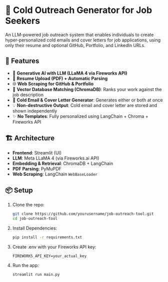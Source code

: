 # 📧 Cold Outreach Generator for Job Seekers

An LLM-powered job outreach system that enables individuals to create hyper-personalized cold emails and cover letters for job applications, using only their resume and optional GitHub, Portfolio, and LinkedIn URLs.

## 🚀 Features

- 🧠 **Generative AI with LLM (LLaMA 4 via Fireworks API)**
- 📄 **Resume Upload (PDF) + Automatic Parsing**
- 🌐 **Web Scraping for GitHub & Portfolio**
- 🧭 **Vector Database Matching (ChromaDB)**: Ranks your work against the job description
- 📨 **Cold Email & Cover Letter Generator**: Generates either or both at once
- 💡 **Non-destructive Output**: Cold email and cover letter are stored and shown independently
- ✨ **No Templates**: Fully personalized using LangChain + Chroma + Fireworks API

## 🏗️ Architecture

- **Frontend**: Streamlit (UI)
- **LLM**: Meta LLaMA 4 (via Fireworks.ai API)
- **Embedding & Retrieval**: ChromaDB + LangChain
- **PDF Parsing**: PyMuPDF
- **Web Scraping**: LangChain `WebBaseLoader`

## 📦 Setup

1. Clone the repo:
   ```bash
   git clone https://github.com/yourusername/job-outreach-tool.git
   cd job-outreach-tool
   
2. Install Dependencies:
   ```bash
   pip install -r requirements.txt

3. Create .env with your Fireworks API key:
   ```env
   FIREWORKS_API_KEY=your_actual_key
4. Run the app:
   ```bash
   streamlit run main.py
